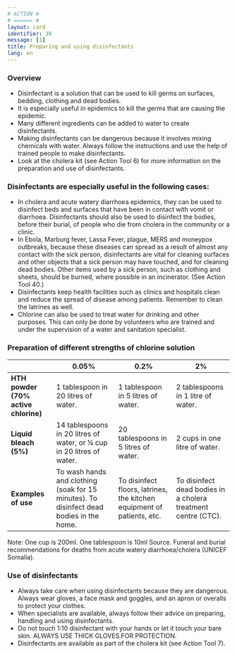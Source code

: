 ```yaml
---
# ACTION #
# ====== #
layout: card
identifier: 39
message: [1]
title: Preparing and using disinfectants 
lang: en
---
```


### Overview

- Disinfectant is a solution that can be used to kill germs on surfaces, bedding, clothing and dead bodies. 
- It is especially useful in epidemics to kill the germs that are causing the epidemic.
- Many different ingredients can be added to water to create disinfectants. 
- Making disinfectants can be dangerous because it involves mixing chemicals with water. Always follow the instructions and use the help of trained people to make disinfectants. 
- Look at the cholera kit (see Action Tool 6) for more information on the preparation and use of disinfectants.

### Disinfectants are especially useful in the following cases:

- In cholera and acute watery diarrhoea epidemics, they can be used to disinfect beds and surfaces that have been in contact with vomit or diarrhoea. Disinfectants should also be used to disinfect the bodies, before their burial, of people who die from cholera in the community or a clinic. 
-	In Ebola, Marburg fever, Lassa Fever, plague, MERS and moneypox outbreaks, because these diseases can spread as a result of almost any contact with the sick person, disinfectants are vital for cleaning surfaces and other objects that a sick person may have touched, and for cleaning dead bodies. Other items used by a sick person, such as clothing and sheets, should be burned, where possible in an incinerator. (See Action Tool 40.)
-	Disinfectants keep health facilities such as clinics and hospitals clean and reduce the spread of disease among patients. Remember to clean the latrines as well. 
-	Chlorine can also be used to treat water for drinking and other purposes. This can only be done by volunteers who are trained and under the supervision of a water and sanitation specialist.

### Preparation of different strengths of chlorine solution
 
| |	0.05%	| 0.2% | 2% |
|---|---|---|---|
| **HTH powder (70% active chlorine)** | 1 tablespoon in 20 litres of water. | 1 tablespoon in 5 litres of water. | 2 tablespoons in 1 litre of water. |
| **Liquid bleach (5%)** | 14 tablespoons in 20 litres of water, or ¼ cup in 20 litres of water. | 20 tablespoons in 5 litres of water. | 2 cups in one litre of water. |
| **Examples of use** | To wash hands and clothing (soak for 15 minutes). To disinfect dead bodies in the home. | To disinfect floors, latrines, the kitchen equipment of patients, etc. | To disinfect dead bodies in a cholera treatment centre (CTC). |
Note: One cup is 200ml. One tablespoon is 10ml 
Source. Funeral and burial recommendations for deaths from acute watery diarrhoea/cholera (UNICEF Somalia). 

### Use of disinfectants
-	Always take care when using disinfectants because they are dangerous. Always wear gloves, a face mask and goggles, and an apron or overalls to protect your clothes. 
-	When specialists are available, always follow their advice on preparing, handling and using disinfectants. 
-	Do not touch 1:10 disinfectant with your hands or let it touch your bare skin. ALWAYS USE THICK GLOVES FOR PROTECTION.
-	Disinfectants are available as part of the cholera kit (see Action Tool 7).
